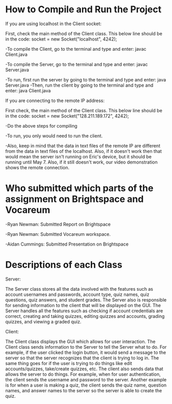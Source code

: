 # How to Compile and Run the Project

If you are using localhost in the Client socket:

First, check the main method of the Client class. This below line should be in the code:
socket = new Socket("localhost", 4242);

-To compile the Client, go to the terminal and type and enter: javac Client.java

-To compile the Server, go to the terminal and type and enter: javac Server.java

-To run, first run the server by going to the terminal and type and enter: java Server.java
-Then, run the client by going to the terminal and type and enter: java Client.java

If you are connecting to the remote IP address:

First check, the main method of the Client class. This below line should be in the code:
socket = new Socket("128.211.189.172", 4242);


-Do the above steps for compiling

-To run, you only would need to run the client.

-Also, keep in mind that the data in text files of the remote IP are different from the data in text files of the localhost. Also, if it doesn't work then that would mean the server isn't running on Eric's device, but it should be running until May 7. Also, if it still doesn't work, our video demonstration shows the remote connection.


# Who submitted which parts of the assignment on Brightspace and Vocareum
-Ryan Newman: Submitted Report on Brightspace

-Ryan Newman: Submitted Vocareum workspace.

-Aidan Cummings: Submitted Presentation on Brightspace



# Descriptions of each Class
Server:

The Server class stores all the data involved with the features such as account usernames and passwords, account type, quiz names, quiz questions, quiz answers, and student grades. The Server also is responsible for sending information to the client that will be displayed on the GUI. The Server handles all the features such as checking if account credentials are correct, creating and taking quizzes, editing quizzes and accounts, grading quizzes, and viewing a graded quiz.

Client:

The Client class displays the GUI which allows for user interaction. The Client class sends information to the Server to tell the Server what to do. For example, if the user clicked the login button, it would send a message to the server so that the server recognizes that the client is trying to log in. The same thing goes for if the user is trying to do things like edit accounts/quizzes, take/create quizzes, etc. The client also sends data that allows the server to do things. For example, when for user authentication, the client sends the username and password to the server. Another example is for when a user is making a quiz, the client sends the quiz name, question names, and answer names to the server so the server is able to create the quiz.
